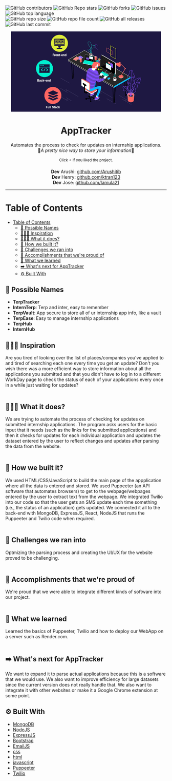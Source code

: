 
![GitHub contributors](https://img.shields.io/github/contributors/lamula21/AppTracker?style=for-the-badge) ![GitHub Repo stars](https://img.shields.io/github/stars/lamula21/AppTracker?style=for-the-badge&color=yellow) ![GitHub forks](https://img.shields.io/github/forks/lamula21/AppTracker?style=for-the-badge) ![GitHub issues](https://img.shields.io/github/issues-raw/lamula21/AppTracker?style=for-the-badge&color=blueviolet) ![GitHub top language](https://img.shields.io/github/languages/top/lamula21/AppTracker?style=for-the-badge) 
<br/>![GitHub repo size](https://img.shields.io/github/repo-size/lamula21/AppTracker) ![GitHub repo file count](https://img.shields.io/github/directory-file-count/lamula21/AppTracker) ![GitHub all releases](https://img.shields.io/github/downloads/lamula21/AppTracker/total) ![GitHub last commit](https://img.shields.io/github/last-commit/lamula21/AppTracker)


<div align='center'>
 <a href="https://github.com/lamula21/AppTracker"> 
   <img height="250" src="https://github.com/lamula21/AppTracker/blob/main/Assets/mern.gif">
  </a>
  
  <h1>AppTracker</h1>

 <p align="center">
	Automates the process to check for updates on internship applications. <br/>
	 🎉<i>A pretty nice way to store your information</i>🎉
 </p>

  <sup>Click :star: if you liked the project.</sup>

  <p align="center"> 
	<strong>Dev</strong> Arushi: <a href="https://github.com/Arushitib">github.com/Arushitib</a>
	<br/>
	<strong>Dev</strong> Henry: <a href="https://github.com/ktran123">github.com/ktran123</a>
	<br/>
	<strong>Dev</strong> Jose: <a href="https://github.com/lamula21">github.com/lamula21</a>
	</p>
</div>

---

# Table of Contents
- [Table of Contents](#table-of-contents)
  - [💭 Possible Names](#-possible-names)
  - [🦸🏻‍♂️ Inspiration](#️-inspiration)
  - [🤷🏻‍♂️ What it does?](#️-what-it-does)
  - [🔨 How we built it?](#-how-we-built-it)
  - [💪 Challenges we ran into](#-challenges-we-ran-into)
  - [🎊 Accomplishments that we're proud of](#-accomplishments-that-were-proud-of)
  - [📖 What we learned](#-what-we-learned)
  - [➡️ What's next for AppTracker](#️-whats-next-for-apptracker)
  - [⚙️ Built With](#️-built-with)


## 💭 Possible Names

- **TerpTracker**
- **InternTerp**: Terp and inter, easy to remember
- **TerpVault**: App secure to store all of ur internship app info, like a vault
- **TerpEase**: Easy to manage internship applications
- **TerpHub**
- **InternHub**

## 🦸🏻‍♂️ Inspiration

Are you tired of looking over the list of places/companies you've applied to and tired of searching each one every time you get an update? Don't you wish there was a more efficient way to store information about all the applications you submitted and that you didn't have to log in to a different WorkDay page to check the status of each of your applications every once in a while just waiting for updates?
<br/>
<br/>

## 🤷🏻‍♂️ What it does?

We are trying to automate the process of checking for updates on submitted internship applications. The program asks users for the basic input that it needs (such as the links for the submitted applications) and then it checks for updates for each individual application and updates the dataset entered by the user to reflect changes and updates after parsing the data from the website.
<br/>
<br/>

## 🔨 How we built it?

We used HTML/CSS/JavaScript to build the main page of the appplication where all the data is entered and stored. We used Puppeeter (an API software that automates browsers) to get to the webpage/webpages entered by the user to extract text from the webpage. We integrated Twilio into our code so that the user gets an SMS update each time something (i.e., the status of an application) gets updated. We connected it all to the back-end with MongoDB, ExpressJS, React, NodeJS that runs the Puppeeter and Twilio code when required.
<br/>
<br/>

## 💪 Challenges we ran into

Optmizing the parsing process and creating the UI/UX for the website proved to be challenging.
<br/>
<br/>

## 🎊 Accomplishments that we're proud of

We're proud that we were able to integrate different kinds of software into our project.
<br/>
<br/>

## 📖 What we learned

Learned the basics of Puppeeter, Twilio and how to deploy our WebApp on a server such as Render.com.
<br/>
<br/>

## ➡️ What's next for AppTracker

We want to expand it to parse actual applications because this is a software that we would use. We also want to improve efficiency for large datasets since the current version does not really handle that. We also want to integrate it with other websites or make it a Google Chrome extension at some point.

## ⚙️ Built With
-   [MongoDB]()
-   [NodeJS]()
-   [ExpressJS]()
-   [Bootstrap]()
-   [EmailJS]()
-   [css]()
-   [html](https://devpost.com/software/built-with/html)
-   [javascript](https://devpost.com/software/built-with/javascript)
-   [Puppeeter](https://devpost.com/software/built-with/selenium)
-   [Twilio](https://devpost.com/software/built-with/twilio)


<!-- Badges: https://shields.io/ -- >